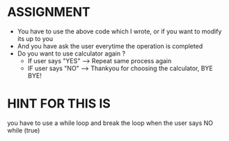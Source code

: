 # ASSIGNMENT
- You have to use the above code which I wrote, or if you want to modify its up to you
- And you have ask the user everytime the operation is completed
- Do you want to use calculator again ?
  - If user says "YES" --> Repeat same process again
  - IF user says "NO" --> Thankyou for choosing the calculator, BYE BYE!

# HINT FOR THIS IS 
you have to use  a while loop and break the loop when the user says NO
while (true)

